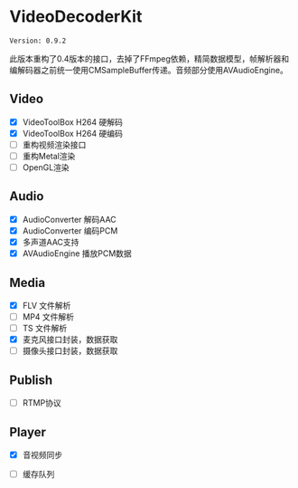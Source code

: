 # VideoDecoderKit

`Version: 0.9.2`

此版本重构了0.4版本的接口，去掉了FFmpeg依赖，精简数据模型，帧解析器和编解码器之前统一使用CMSampleBuffer传递。音频部分使用AVAudioEngine。

## Video
- [x] VideoToolBox H264 硬解码
- [x] VideoToolBox H264 硬编码
- [ ] 重构视频渲染接口
- [ ] 重构Metal渲染
- [ ] OpenGL渲染
## Audio
- [x] AudioConverter 解码AAC
- [x] AudioConverter 编码PCM
- [x] 多声道AAC支持
- [x] AVAudioEngine 播放PCM数据
## Media
- [x] FLV 文件解析
- [ ] MP4 文件解析
- [ ] TS 文件解析
- [x] 麦克风接口封装，数据获取
- [ ] 摄像头接口封装，数据获取
## Publish
- [ ] RTMP协议
## Player
- [x] 音视频同步
- [ ] 缓存队列

